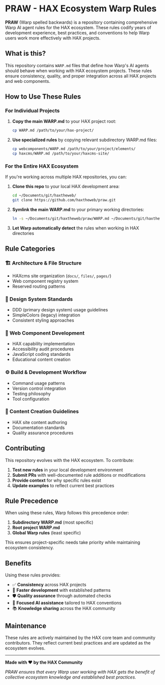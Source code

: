 # PRAW - HAX Ecosystem Warp Rules

**PRAW** (Warp spelled backwards) is a repository containing comprehensive Warp AI agent rules for the HAX ecosystem. These rules codify years of development experience, best practices, and conventions to help Warp users work more effectively with HAX projects.

## What is this?

This repository contains `WARP.md` files that define how Warp's AI agents should behave when working with HAX ecosystem projects. These rules ensure consistency, quality, and proper integration across all HAX projects and web components.

## How to Use These Rules

### For Individual Projects

1. **Copy the main WARP.md** to your HAX project root:
   ```bash
   cp WARP.md /path/to/your/hax-project/
   ```

2. **Use specialized rules** by copying relevant subdirectory WARP.md files:
   ```bash
   cp webcomponents/WARP.md /path/to/your/project/elements/
   cp haxcms/WARP.md /path/to/your/haxcms-site/
   ```

### For the Entire HAX Ecosystem

If you're working across multiple HAX repositories, you can:

1. **Clone this repo** to your local HAX development area:
   ```bash
   cd ~/Documents/git/haxtheweb/
   git clone https://github.com/haxtheweb/praw.git
   ```

2. **Symlink the main WARP.md** to your primary working directories:
   ```bash
   ln -s ~/Documents/git/haxtheweb/praw/WARP.md ~/Documents/git/haxtheweb/webcomponents/
   ```

3. **Let Warp automatically detect** the rules when working in HAX directories

## Rule Categories

### 🏗️ Architecture & File Structure
- HAXcms site organization (`docs/`, `files/`, `pages/`)
- Web component registry system
- Reserved routing patterns

### 🎨 Design System Standards  
- DDD (primary design system) usage guidelines
- SimpleColors (legacy) integration
- Consistent styling approaches

### 🧩 Web Component Development
- HAX capability implementation
- Accessibility audit procedures
- JavaScript coding standards
- Educational content creation

### ⚙️ Build & Development Workflow
- Command usage patterns
- Version control integration
- Testing philosophy
- Tool configuration

### 📝 Content Creation Guidelines
- HAX site content authoring
- Documentation standards
- Quality assurance procedures

## Contributing

This repository evolves with the HAX ecosystem. To contribute:

1. **Test new rules** in your local development environment
2. **Submit PRs** with well-documented rule additions or modifications
3. **Provide context** for why specific rules exist
4. **Update examples** to reflect current best practices

## Rule Precedence

When using these rules, Warp follows this precedence order:
1. **Subdirectory WARP.md** (most specific)
2. **Root project WARP.md** 
3. **Global Warp rules** (least specific)

This ensures project-specific needs take priority while maintaining ecosystem consistency.

## Benefits

Using these rules provides:

- ✅ **Consistency** across HAX projects
- 🚀 **Faster development** with established patterns
- 🛡️ **Quality assurance** through automated checks
- 🎯 **Focused AI assistance** tailored to HAX conventions
- 📚 **Knowledge sharing** across the HAX community

## Maintenance

These rules are actively maintained by the HAX core team and community contributors. They reflect current best practices and are updated as the ecosystem evolves.

---

**Made with ❤️ by the HAX Community**

*PRAW ensures that every Warp user working with HAX gets the benefit of collective ecosystem knowledge and established best practices.*